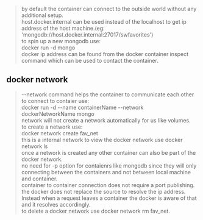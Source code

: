 > by default the container can connect to the outside world without any additional setup.<br>
> host.docker.internal can be used instead of the localhost to get ip address of the host machine.(eg: 'mongodb://host.docker.internal:27017/swfavorites')<br>
> to spin up a new mongodb use:<br>
> docker run -d mongo <br>
> docker ip address can be found from the docker container inspect command which can be used to contact the container. <br>

## **docker network**
> --network command helps the container to communicate each other<br>
> to connect to contaier use: <br>
> docker run -d --name containerName --network dockerNetworkName mongo<br>
> network will not create a network automatically for us like volumes.<br>
> to create a network use:<br>
> docker network create fav_net<br>
> this is a internal network
> to view the docker network use docker network ls<br> 
> once a network is created any other container can also be part of the docker network.<br>
> no need for -p option for contaienrs like mongodb since they will only connecting between the containers and not between local machine and container.<br>
> container to container connection does not require a port publishing.<br>
> the docker does not replace the source to resolve the ip address. Instead when a request leaves a container the docker is aware of that and it resolves accordingly.<br>
> to delete a docker network use docker network rm fav_net. <br>